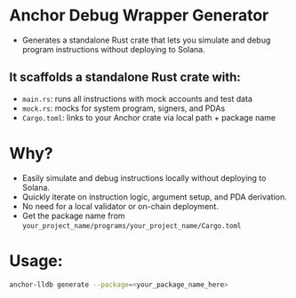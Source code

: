 # Anchor Debug Wrapper Generator  
- Generates a standalone Rust crate that lets you simulate and debug program instructions without deploying to Solana.

## It scaffolds a standalone Rust crate with:
- `main.rs`: runs all instructions with mock accounts and test data  
- `mock.rs`: mocks for system program, signers, and PDAs  
- `Cargo.toml`: links to your Anchor crate via local path + package name  

# Why?
- Easily simulate and debug instructions locally without deploying to Solana.  
- Quickly iterate on instruction logic, argument setup, and PDA derivation.  
- No need for a local validator or on-chain deployment.  
- Get the package name from `your_project_name/programs/your_project_name/Cargo.toml`

# Usage:
```bash
anchor-lldb generate --package=<your_package_name_here> 
```
